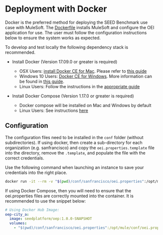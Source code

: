 # Deployment with Docker

Docker is the preferred method for deploying the SEED Benchmark use case with MuleSoft. The [Dockerfile](../Dockerfile) installs MuleSoft and configure the OEI application for use. The user must follow the configuration instructions below to ensure the system works as expected.

To develop and test locally the following dependency stack is recommended. 

* Install Docker (Version 17.09.0 or greater is required)
    * OSX Users: [install Docker CE for Mac](https://docs.docker.com/docker-for-mac/install/). Please refer to [this guide](https://docs.docker.com/docker-for-mac/install/)
    * Windows 10 Users: [Docker CE for Windows](https://docs.docker.com/docker-for-windows/install/). More information 
    can be found in [this guide](https://docs.docker.com/docker-for-windows/). 
    * Linux Users: Follow the instructions in the [appropriate guide](https://www.docker.com/community-edition)
    
* Install Docker Compose (Version 1.17.0 or greater is required)
    * Docker compose will be installed on Mac and Windows by default
    * Linux Users: See instructions [here](https://docs.docker.com/compose/install/)

## Configuration

The configuration files need to be installed in the `conf` folder (without subdirectories). If using 
docker, then create a sub-directory for each organization (e.g. sanfrancisco) and copy the 
`oei.properties.template` file into the directory, remove the `.template`, and populate the file
with the correct credentials.

Use the following command when launching an instance to save your credentials into the right place.

```bash
docker run -it --rm -v "$(pwd)/conf/sanfrancisco/oei.properties":/opt/mule/conf/oei.properties oei
``` 

If using Docker Compose, then you will need to ensure that the oei.properties files are correctly mounted into the container. It is recommended to use the snippet below:

```yaml
# Using Docker Hub Image:
oep-city_a:
  image: seedplatform/oep:1.0.0-SNAPSHOT
  volumes:
    - "$(pwd)/conf/sanfrancisco/oei.properties":/opt/mule/conf/oei.properties
```
